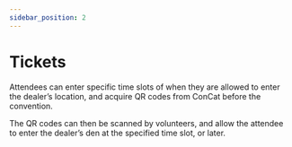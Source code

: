 ```yaml
---
sidebar_position: 2
---
```


# Tickets

Attendees can enter specific time slots of when they are allowed to enter the dealer’s location, and acquire QR codes from ConCat before the convention.

The QR codes can then be scanned by volunteers, and allow the attendee to enter the dealer’s den at the specified time slot, or later. 
